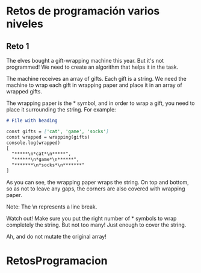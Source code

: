 # Retos de programación varios niveles

## Reto 1

The elves bought a gift-wrapping machine this year. But it's not programmed! We need to create an algorithm that helps it in the task.

The machine receives an array of gifts. Each gift is a string. We need the machine to wrap each gift in wrapping paper and place it in an array of wrapped gifts.

The wrapping paper is the * symbol, and in order to wrap a gift, you need to place it surrounding the string. For example:

```markdown
# File with heading

const gifts = ['cat', 'game', 'socks']
const wrapped = wrapping(gifts)
console.log(wrapped)
[
  "*****\n*cat*\n*****",
  "******\n*game*\n******",
  "*******\n*socks*\n*******"
]
```
As you can see, the wrapping paper wraps the string. On top and bottom, so as not to leave any gaps, the corners are also covered with wrapping paper.

Note: The \n represents a line break.

Watch out! Make sure you put the right number of * symbols to wrap completely the string. But not too many! Just enough to cover the string.

Ah, and do not mutate the original array!
# RetosProgramacion
